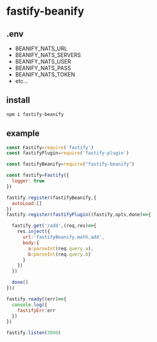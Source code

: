 # fastify-beanify

## .env

* BEANIFY_NATS_URL
* BEANIFY_NATS_SERVERS
* BEANIFY_NATS_USER
* BEANIFY_NATS_PASS
* BEANIFY_NATS_TOKEN
* etc...


## install
```bash
npm i fastify-beanify
```

## example
```javascript
const Fastify=require('fastify')
const fastifyPlugin=require('fastify-plugin')

const fastifyBeanify=require("fastify-beanify")

const fastify=Fastify({
  logger: true
})

fastify.register(fastifyBeanify,{
  autoLoad:[]
})
fastify.register(fastifyPlugin((fastify,opts,done)=>{

  fastify.get('/add',(req,res)=>{
    res.inject({
      url:'fastifyBeanify.math.add',
      body:{
        a:parseInt(req.query.a),
        b:parseInt(req.query.b)
      }
    })
  })

  done()
}))

fastify.ready((err)=>{
  console.log({
    fastifyErr:err
  })
})

fastify.listen(3000)
```